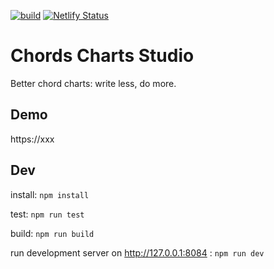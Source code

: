 [![build](https://github.com/no-chris/chord-chart-studio/actions/workflows/build.yml/badge.svg)](https://github.com/no-chris/chord-chart-studio/actions/workflows/build.yml)
[![Netlify Status](https://api.netlify.com/api/v1/badges/798258e3-e398-445f-aab0-3ebed107a749/deploy-status)](https://app.netlify.com/sites/chord-chart-studio/deploys)

# Chords Charts Studio

Better chord charts: write less, do more.

## Demo

https://xxx

## Dev

install: `npm install`

test: `npm run test`

build: `npm run build`

run development server on http://127.0.0.1:8084 : `npm run dev`
